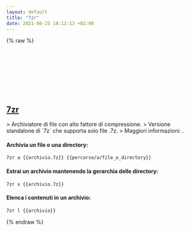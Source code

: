 ```yaml
---
layout: default
title: "7zr"
date: 2021-06-25 18:12:13 +02:00
---
```

{% raw %}
<h2 id="7zr">
  <a href="/it/common/7zr.html">7zr</a> <a href="#7zr"><svg class="icon">
    <use href="/assets/images/unicode_sprite.svg#link" />
  </svg></a>
</h2>
> Archiviatore di file con alto fattore di compressione.
> Versione standalone di `7z` che supporta solo file .7z.
> Maggiori informazioni: <https://www.7-zip.org/>.

#### Archivia un file o una directory:
```shell
7zr a {{archivio.7z}} {{percorso/a/file_o_directory}}
```
#### Estrai un archivio mantenendo la gerarchia delle directory:
```shell
7zr x {{archivio.7z}}
```
#### Elenca i contenuti in un archivio:
```shell
7zr l {{archivio}}
```
{% endraw %}